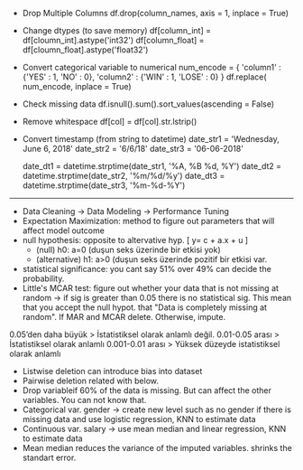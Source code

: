 - Drop Multiple Columns
 df.drop(column_names, axis = 1, inplace = True)
- Change dtypes (to save memory)
 df[column_int] = df[cloumn_int].astype('int32')
 df[column_float] = df[cloumn_float].astype('float32')
- Convert categorical variable to numerical
 num_encode = { 'column1' : {'YES' : 1, 'NO' : 0},
                'column2' : {'WIN' : 1, 'LOSE' : 0} }
 df.replace( num_encode, inplace = True)
- Check missing data
  df.isnull().sum().sort_values(ascending = False)
- Remove whitespace 
  df[col] = df[col].str.lstrip()
- Convert timestamp (from string to datetime)
  date_str1 = 'Wednesday, June 6, 2018'
  date_str2 = '6/6/18'
  date_str3 = '06-06-2018'

  date_dt1 = datetime.strptime(date_str1, '%A, %B %d, %Y')
  date_dt2 = datetime.strptime(date_str2, '%m/%d/%y')
  date_dt3 = datetime.strptime(date_str3, '%m-%d-%Y')

________________________________________________________________________________________________________________


- Data Cleaning -> Data Modeling -> Performance Tuning
- Expectation Maximization: method to figure out parameters that will affect model outcome
- null hypothesis: opposite to altervative hyp. [ y= c + a.x + u ]
   - (null) h0: a=0 (duşun seks üzerinde bir etkisi yok)
   - (alternative) h1: a>0 (duşun seks üzerinde pozitif bir etkisi var.
- statistical significance: you cant say 51% over 49% can decide the probability.
- Little's MCAR test: figure out whether your data that is not missing at random -> if sig is greater than 0.05 there is no statistical sig. This mean that you accept the null hypot. that "Data is completely missing at random". If MAR and MCAR delete. Otherwise, impute. 

0.05’den daha büyük > İstatistiksel olarak anlamlı değil. 
0.01-0.05 arası > İstatistiksel olarak anlamlı
0.001-0.01 arası > Yüksek düzeyde istatistiksel olarak anlamlı

- Listwise deletion can introduce bias into dataset
- Pairwise deletion related with below.
- Drop variableif 60% of the data is missing. But can affect the other variables. You can not know that.
- Categorical var. gender -> create new level such as no gender if there is missing data and use logistic regression, KNN to estimate data
- Continuous var. salary -> use mean median and linear regression, KNN to estimate data
- Mean median reduces the variance of the imputed variables. shrinks the standart error.
